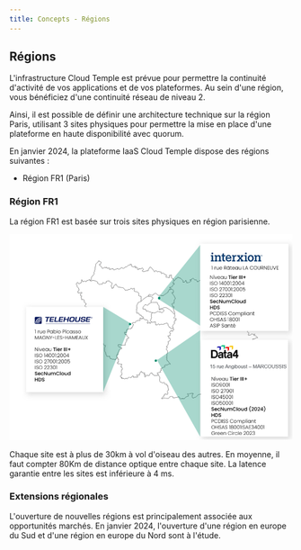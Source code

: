 ```yaml
---
title: Concepts - Régions
---
```


## Régions

L'infrastructure Cloud Temple est prévue pour permettre la continuité d'activité de vos applications et de vos plateformes. 
Au sein d'une région, vous bénéficiez d'une continuité réseau de niveau 2.

Ainsi, il est possible de définir une architecture technique sur la région Paris, utilisant 3 sites physiques pour permettre la mise en place d'une plateforme en haute disponibilité avec quorum.

En janvier 2024, la plateforme IaaS Cloud Temple dispose des régions suivantes :

- Région FR1 (Paris)

### Région FR1

La région FR1 est basée sur trois sites physiques en région parisienne. 

![](images/iaas_az_001.png)

Chaque site est à plus de 30km à vol d'oiseau des autres. En moyenne, il faut compter 80Km de distance optique entre chaque site. La latence garantie entre les sites est inférieure à 4 ms.

### Extensions régionales

L'ouverture de nouvelles régions est principalement associée aux opportunités marchés. En janvier 2024, l'ouverture d'une région en europe du Sud et d'une région en europe du Nord sont à l'étude.
